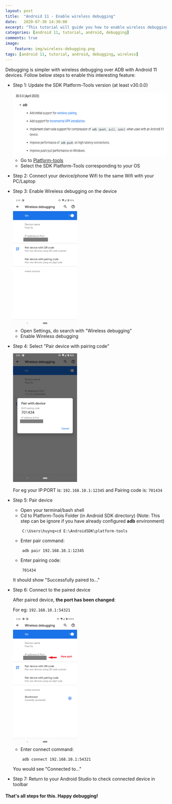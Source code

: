```yaml
---
layout: post
title:  "Android 11 - Enable wireless debugging"
date:   2020-07-30 14:30:00
excerpt: "This tutorial will guide you how to enable wireless debugging on Android 11"
categories: [android 11, tutorial, android, debugging]
comments: true
image:
    feature: img/wireless-debugging.png
tags: [android 11, tutorial, android, debugging, wireless]
---
```

Debugging is simpler with wireless debugging over ADB with Android 11 devices. Follow below steps to enable this interesting feature:

- Step 1: Update the SDK Platform-Tools version (at least v30.0.0)

    <img src="static/img/platform-tools-v30.png" width="550" height="200" />
    
    - Go to [Platform-tools](https://developer.android.com/studio/releases/platform-tools)
    - Select the SDK Platform-Tools corresponding to your OS

- Step 2: Connect your device/phone Wifi to the same Wifi with your PC/Laptop

- Step 3: Enable Wireless debugging on the device

    <img src="static/img/device-2020-07-30-141931.png" width="200" height="400" />
    
    - Open Settings, do search with "Wireless debugging"
    - Enable Wireless debugging
- Step 4: Select "Pair device with pairing code"

    <img src="static/img/device-2020-07-30-143116.png" width="200" height="400" />
    
    For eg your IP:PORT is: `192.168.10.1:12345` and Pairing code is: `701434`
- Step 5: Pair device
    - Open your terminal/bash shell
    - Cd to Platform-Tools Folder (in Android SDK directory) (Note: This step can be ignore if you have already configured **adb** environment)
    ```
        C:\Users\huynq>cd E:\AndroidSDK\platform-tools
    ```
    - Enter pair command:
    ```
        adb pair 192.168.10.1:12345
    ```
    - Enter pairing code: 
    ```
        701434
    ```
    It should show "Successfully paired to..."

- Step 6: Connect to the paired device
    
    After paired device, **the port has been changed**:
    
    For eg: `192.168.10.1:54321`
    
    <img src="static/img/device-2020-07-30-144600.png" width="200" height="400" />

    - Enter connect command:
    ```
        adb connect 192.168.10.1:54321
    ```
    
    You would see "Connected to..."

- Step 7: Return to your Android Studio to check connected device in toolbar


#### That's all steps for this. Happy debugging!
